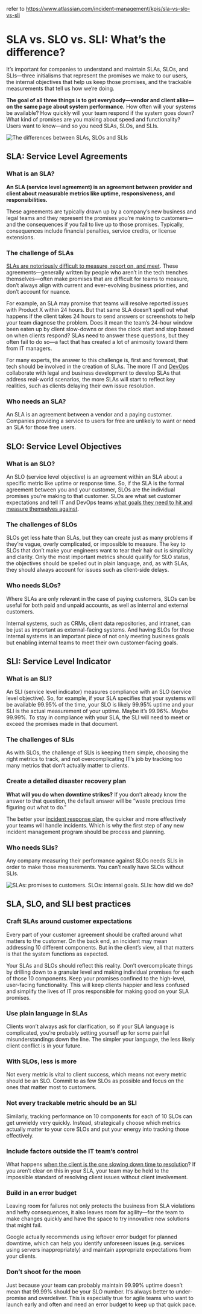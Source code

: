 refer to https://www.atlassian.com/incident-management/kpis/sla-vs-slo-vs-sli

# SLA vs. SLO vs. SLI: What’s the difference?

 It’s important for companies to understand and maintain SLAs, SLOs, and SLIs—three initialisms that represent the promises we make to our users, the internal objectives that help us keep those promises, and the trackable measurements that tell us how we’re doing.

**The goal of all three things is to get everybody—vendor and client alike—on the same page about system performance.** How often will your systems be available? How quickly will your team respond if the system goes down? What kind of promises are you making about speed and functionality? Users want to know—and so you need SLAs, SLOs, and SLIs. 

![The differences between SLAs, SLOs and SLIs](SLA-SLO-SLI.assets/slo-vs-sla-vs-sli-1.jpg)

## SLA: Service Level Agreements

### What is an SLA?

**An SLA (service level agreement) is an agreement between provider and client about measurable metrics like uptime, responsiveness, and responsibilities.** 

These agreements are typically drawn up by a company’s new business and legal teams and they represent the promises you’re making to customers—and the consequences if you fail to live up to those promises. Typically, consequences include financial penalties, service credits, or license extensions.

### The challenge of SLAs

[SLAs are notoriously difficult to measure, report on, and meet](https://www.atlassian.com/it-unplugged/best-practices-and-trends/stop-hating-on-slas). These agreements—generally written by people who aren’t in the tech trenches themselves—often make promises that are difficult for teams to measure, don’t always align with current and ever-evolving business priorities, and don’t account for nuance. 

For example, an SLA may promise that teams will resolve reported issues with Product X within 24 hours. But that same SLA doesn’t spell out what happens if the client takes 24 hours to send answers or screenshots to help your team diagnose the problem. Does it mean the team’s 24-hour window been eaten up by client slow-downs or does the clock start and stop based on when clients respond? SLAs need to answer these questions, but they often fail to do so—a fact that has created a lot of animosity toward them from IT managers.

For many experts, the answer to this challenge is, first and foremost, that tech should be involved in the creation of SLAs. The more IT and [DevOps ](https://www.atlassian.com/devops/what-is-devops)collaborate with legal and business development to develop SLAs that address real-world scenarios, the more SLAs will start to reflect key realities, such as clients delaying their own issue resolution.

### Who needs an SLA?

An SLA is an agreement between a vendor and a paying customer. Companies providing a service to users for free are unlikely to want or need an SLA for those free users.

## SLO: Service Level Objectives

### What is an SLO?

An SLO (service level objective) is an agreement within an SLA about a specific metric like uptime or response time. So, if the SLA is the formal agreement between you and your customer, SLOs are the individual promises you’re making to that customer. SLOs are what set customer expectations and tell IT and DevOps teams [what goals they need to hit and measure themselves against](https://www.atlassian.com/blog/opsgenie/measuring-and-evaluating-service-level-objectives).

### The challenges of SLOs

SLOs get less hate than SLAs, but they can create just as many problems if they’re vague, overly complicated, or impossible to measure. The key to SLOs that don’t make your engineers want to tear their hair out is simplicity and clarity. Only the most important metrics should qualify for SLO status, the objectives should be spelled out in plain language, and, as with SLAs, they should always account for issues such as client-side delays.

### Who needs SLOs?

Where SLAs are only relevant in the case of paying customers, SLOs can be useful for both paid and unpaid accounts, as well as internal and external customers. 

Internal systems, such as CRMs, client data repositories, and intranet, can be just as important as external-facing systems. And having SLOs for those internal systems is an important piece of not only meeting business goals but enabling internal teams to meet their own customer-facing goals.

## SLI: Service Level Indicator

### What is an SLI?

An SLI (service level indicator) measures compliance with an SLO (service level objective). So, for example, if your SLA specifies that your systems will be available 99.95% of the time, your SLO is likely 99.95% uptime and your SLI is the actual measurement of your uptime. Maybe it’s 99.96%. Maybe 99.99%. To stay in compliance with your SLA, the SLI will need to meet or exceed the promises made in that document.

### The challenges of SLIs

As with SLOs, the challenge of SLIs is keeping them simple, choosing the right metrics to track, and not overcomplicating IT’s job by tracking too many metrics that don’t actually matter to clients.

### Create a detailed disaster recovery plan

**What will you do when downtime strikes?** If you don’t already know the answer to that question, the default answer will be “waste precious time figuring out what to do.”

The better your [incident response plan](https://www.atlassian.com/incident-management/incident-response), the quicker and more effectively your teams will handle incidents. Which is why the first step of any new incident management program should be process and planning.

### Who needs SLIs?

Any company measuring their performance against SLOs needs SLIs in order to make those measurements. You can’t really have SLOs without SLIs.

![SLAs: promises to customers. SLOs: internal goals. SLIs: how did we do?](SLA-SLO-SLI.assets/slo-vs-sla-vs-sli-1-16547649313812.jpg)

## SLA, SLO, and SLI best practices

### Craft SLAs around customer expectations

Every part of your customer agreement should be crafted around what matters to the customer. On the back end, an incident may mean addressing 10 different components. But in the client’s view, all that matters is that the system functions as expected. 

Your SLAs and SLOs should reflect this reality. Don’t overcomplicate things by drilling down to a granular level and making individual promises for each of those 10 components. Keep your promises confined to the high-level, user-facing functionality. This will keep clients happier and less confused and simplify the lives of IT pros responsible for making good on your SLA promises.

### Use plain language in SLAs

Clients won’t always ask for clarification, so if your SLA language is complicated, you’re probably setting yourself up for some painful misunderstandings down the line. The simpler your language, the less likely client conflict is in your future.

### With SLOs, less is more

Not every metric is vital to client success, which means not every metric should be an SLO. Commit to as few SLOs as possible and focus on the ones that matter most to customers. 

### Not every trackable metric should be an SLI

Similarly, tracking performance on 10 components for each of 10 SLOs can get unwieldy very quickly. Instead, strategically choose which metrics actually matter to your core SLOs and put your energy into tracking those effectively.

### Include factors outside the IT team’s control

What happens [when the client is the one slowing down time to resolution](https://www.atlassian.com/it-unplugged/best-practices-and-trends/stop-hating-on-slas)? If you aren’t clear on this in your SLA, your team may be held to the impossible standard of resolving client issues without client involvement.

### Build in an error budget

Leaving room for failures not only protects the business from SLA violations and hefty consequences, it also leaves room for agility—for the team to make changes quickly and have the space to try innovative new solutions that might fail. 

Google actually recommends using leftover error budget for planned downtime, which can help you identify unforeseen issues (e.g. services using servers inappropriately) and maintain appropriate expectations from your clients.

### Don’t shoot for the moon

Just because your team can probably maintain 99.99% uptime doesn’t mean that 99.99% should be your SLO number. It’s always better to under-promise and overdeliver. This is especially true for agile teams who want to launch early and often and need an error budget to keep up that quick pace.